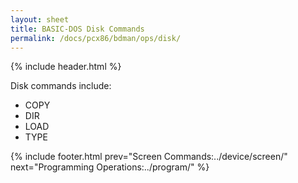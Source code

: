 ```yaml
---
layout: sheet
title: BASIC-DOS Disk Commands
permalink: /docs/pcx86/bdman/ops/disk/
---
```


{% include header.html %}

Disk commands include:

- COPY
- DIR
- LOAD
- TYPE

{% include footer.html prev="Screen Commands:../device/screen/" next="Programming Operations:../program/" %}
